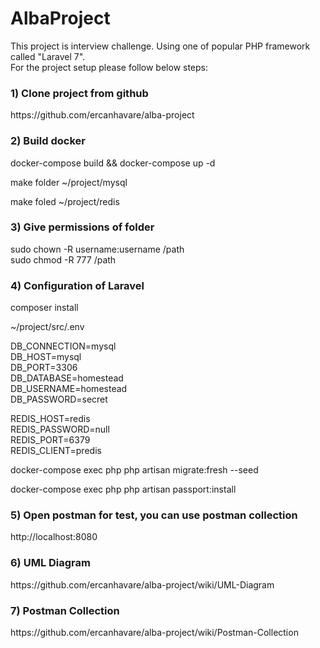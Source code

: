 # AlbaProject
<p>This project is interview challenge. 
Using one of popular PHP framework called "Laravel 7". <br> 
For the project setup please follow below steps: </p>

### 1) Clone project from github 
<p> https://github.com/ercanhavare/alba-project </p>

### 2) Build docker
<p> docker-compose build && docker-compose up -d </p>
<p> make folder ~/project/mysql </p>
<p> make foled ~/project/redis </p>

### 3) Give permissions of folder
<p>
sudo chown -R username:username /path <br>
sudo chmod -R 777 /path <br>
</p>

### 4) Configuration of Laravel
<p> composer install </p>
<p> ~/project/src/.env </p>

<p>
DB_CONNECTION=mysql <br>
DB_HOST=mysql <br>
DB_PORT=3306 <br>
DB_DATABASE=homestead <br>
DB_USERNAME=homestead <br>
DB_PASSWORD=secret
</p>

<p>
REDIS_HOST=redis <br>
REDIS_PASSWORD=null <br>
REDIS_PORT=6379 <br>
REDIS_CLIENT=predis <br>
</p>  

<p> docker-compose exec php php artisan migrate:fresh --seed </p>
<p> docker-compose exec php php artisan passport:install </p>

### 5) Open postman for test, you can use postman collection
<p> http://localhost:8080 </p>

### 6) UML Diagram
<p> https://github.com/ercanhavare/alba-project/wiki/UML-Diagram </p>

### 7) Postman Collection
<p> https://github.com/ercanhavare/alba-project/wiki/Postman-Collection </p>





